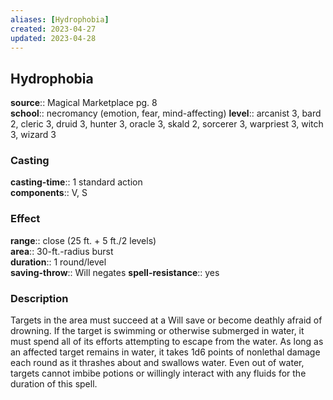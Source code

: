 ```yaml
---
aliases: [Hydrophobia]
created: 2023-04-27
updated: 2023-04-28
---
```


## Hydrophobia

**source**:: Magical Marketplace pg. 8  
**school**:: necromancy (emotion, fear, mind-affecting)
**level**:: arcanist 3, bard 2, cleric 3, druid 3, hunter 3, oracle 3, skald 2, sorcerer 3, warpriest 3, witch 3, wizard 3

### Casting

**casting-time**:: 1 standard action  
**components**:: V, S

### Effect

**range**:: close (25 ft. + 5 ft./2 levels)  
**area**:: 30-ft.-radius burst  
**duration**:: 1 round/level  
**saving-throw**:: Will negates
**spell-resistance**:: yes

### Description

Targets in the area must succeed at a Will save or become deathly afraid of drowning. If the target is swimming or otherwise submerged in water, it must spend all of its efforts attempting to escape from the water. As long as an affected target remains in water, it takes 1d6 points of nonlethal damage each round as it thrashes about and swallows water. Even out of water, targets cannot imbibe potions or willingly interact with any fluids for the duration of this spell.
